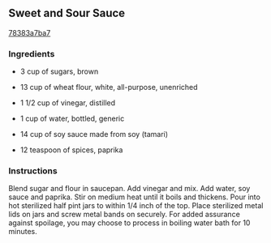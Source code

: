 ## Sweet and Sour Sauce

[78383a7ba7](http://www.food.com/recipe/sweet-and-sour-sauce-325911)

### Ingredients

 - 3 cup of sugars, brown

 - 13 cup of wheat flour, white, all-purpose, unenriched

 - 1 1/2 cup of vinegar, distilled

 - 1 cup of water, bottled, generic

 - 14 cup of soy sauce made from soy (tamari)

 - 12 teaspoon of spices, paprika

### Instructions

Blend sugar and flour in saucepan. Add vinegar and mix. Add water, soy sauce and paprika. Stir on medium heat until it boils and thickens. Pour into hot sterilized half pint jars to within 1/4 inch of the top. Place sterilized metal lids on jars and screw metal bands on securely. For added assurance against spoilage, you may choose to process in boiling water bath for 10 minutes.